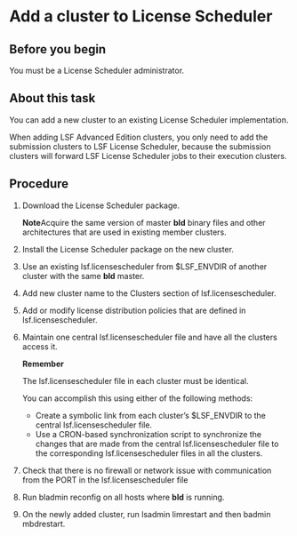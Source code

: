 # Add a cluster to License Scheduler

## Before you begin

You must be a License Scheduler administrator.

## About this task

You can add a new cluster to an existing License Scheduler implementation.

When adding LSF Advanced Edition clusters, you only need to add the submission clusters to LSF License Scheduler, because the submission clusters will forward LSF License Scheduler jobs to their execution clusters.

## Procedure

1. Download the License Scheduler package.

   **Note**Acquire the same version of master **bld** binary files and other architectures that are used in existing member clusters.

2. Install the License Scheduler package on the new cluster.

3. Use an existing lsf.licensescheduler from $LSF_ENVDIR of another cluster with the same **bld** master.

4. Add new cluster name to the Clusters section of lsf.licensescheduler.

5. Add or modify license distribution policies that are defined in lsf.licensescheduler.

6. Maintain one central lsf.licensescheduler file and have all the clusters access it.

   **Remember**

   The lsf.licensescheduler file in each cluster must be identical.

   You can accomplish this using either of the following methods:

   - Create a symbolic link from each cluster’s $LSF_ENVDIR to the central lsf.licensescheduler file.
   - Use a CRON-based synchronization script to synchronize the changes that are made from the central lsf.licensescheduler file to the corresponding lsf.licensescheduler files in all the clusters.

7. Check that there is no firewall or network issue with communication from the PORT in the lsf.licensescheduler file

8. Run bladmin reconfig on all hosts where **bld** is running.

9. On the newly added cluster, run lsadmin limrestart and then badmin mbdrestart.